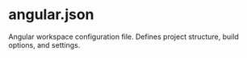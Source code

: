 # angular.json

Angular workspace configuration file. Defines project structure, build options, and settings.
